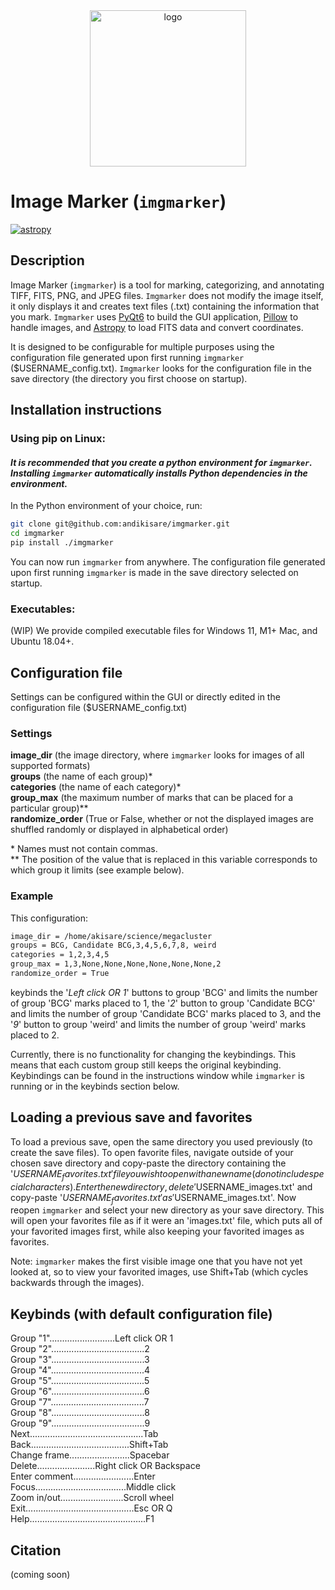 <div align="center">
<img src="https://raw.githubusercontent.com/andikisare/imgmarker/main/imgmarker/icon.ico" alt="logo" width="250"> </img>
</div>

[can add link to paper like so: Add link to paper here like so: "{!{arXiv}(://img.shields.io/badge/arXiv-{our link}.svg)}(link to arXiv paper)"]: # 

[where the squiggly brackets are square brackets and the link is completed]: #

# Image Marker (`imgmarker`)

[![astropy](http://img.shields.io/badge/powered%20by-AstroPy-orange.svg?style=flat)](http://www.astropy.org/)

## Description

Image Marker (`imgmarker`) is a tool for marking, categorizing, and annotating TIFF, FITS, PNG, and JPEG files.
`Imgmarker` does not modify the image itself, it only displays it and creates text files (.txt) containing the information that you mark. `Imgmarker` uses [PyQt6](https://pypi.org/project/PyQt6/) to build the GUI application, [Pillow](https://pypi.org/project/pillow/) to handle images, and [Astropy](https://www.astropy.org/) to load FITS data and convert coordinates.

It is designed to be configurable for multiple purposes using the configuration file generated upon first running `imgmarker` ($USERNAME_config.txt). `Imgmarker` looks for the configuration file in the save directory (the directory you first choose on startup).

## Installation instructions

### Using pip on Linux:
#### *It is recommended that you create a python environment for `imgmarker`. Installing `imgmarker` automatically installs Python dependencies in the environment.*

In the Python environment of your choice, run:

```sh
git clone git@github.com:andikisare/imgmarker.git
cd imgmarker
pip install ./imgmarker
```
You can now run `imgmarker` from anywhere. The configuration file generated upon first running `imgmarker` is made in the save directory selected on startup.

### **Executables**:
(WIP) We provide compiled executable files for Windows 11, M1+ Mac, and Ubuntu 18.04+.

## Configuration file

Settings can be configured within the GUI or directly edited in the configuration file ($USERNAME_config.txt)

### Settings
**image_dir** (the image directory, where `imgmarker` looks for images of all supported formats)\
**groups** (the name of each group)\*\
**categories** (the name of each category)\*\
**group_max** (the maximum number of marks that can be placed for a particular group)\**\
**randomize_order** (True or False, whether or not the displayed images are shuffled randomly or displayed in alphabetical order)

\* Names must not contain commas.\
\** The position of the value that is replaced in this variable corresponds to which group it limits (see example below).

### Example
This configuration:
```txt
image_dir = /home/akisare/science/megacluster
groups = BCG, Candidate BCG,3,4,5,6,7,8, weird
categories = 1,2,3,4,5
group_max = 1,3,None,None,None,None,None,None,2
randomize_order = True
```
keybinds the '*Left click OR 1*' buttons to group 'BCG' and limits the number of group 'BCG' marks placed to 1, the '*2*' button to group 'Candidate BCG' and limits the number of group 'Candidate BCG' marks placed to 3, and the '*9*' button to group 'weird' and limits the number of group 'weird' marks placed to 2.

Currently, there is no functionality for changing the keybindings. This means that each custom group still keeps the original keybinding. Keybindings can be found in the instructions window while `imgmarker` is running or in the keybinds section below.

## Loading a previous save and favorites

To load a previous save, open the same directory you used previously (to create the save files). To open favorite files, navigate outside of your chosen save directory and copy-paste the directory containing the '$USERNAME_favorites.txt' file you wish to open with a new name (do not include special characters). Enter the new directory, delete '$USERNAME_images.txt' and copy-paste '$USERNAME_favorites.txt' as '$USERNAME_images.txt'. Now reopen `imgmarker` and select your new directory as your save directory. This will open your favorites file as if it were an 'images.txt' file, which puts all of your favorited images first, while also keeping your favorited images as favorites.

Note: `imgmarker` makes the first visible image one that you have not yet looked at, so to view your favorited images, use Shift+Tab (which cycles backwards through the images).

## Keybinds (with default configuration file)
Group "1"..........................Left click OR 1\
Group "2".....................................2\
Group "3".....................................3\
Group "4".....................................4\
Group "5".....................................5\
Group "6".....................................6\
Group "7".....................................7\
Group "8".....................................8\
Group "9".....................................9\
Next.............................................Tab\
Back.......................................Shift+Tab\
Change frame........................Spacebar\
Delete.......................Right click OR Backspace\
Enter comment........................Enter\
Focus....................................Middle click\
Zoom in/out.........................Scroll wheel\
Exit...........................................Esc OR Q\
Help..............................................F1

## Citation
(coming soon)
